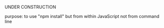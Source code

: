 UNDER CONSTRUCTION 

purpose: to use "npm install"
but
from within JavaScript 
not from command line 